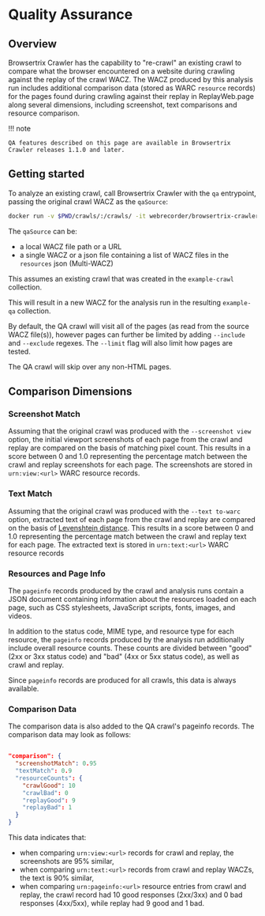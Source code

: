 # Quality Assurance

## Overview

Browsertrix Crawler has the capability to "re-crawl" an existing crawl to compare what the browser encountered on a website during crawling against the replay of the crawl WACZ. The WACZ produced by this analysis run includes additional comparison data (stored as WARC `resource` records) for the pages found during crawling against their replay in ReplayWeb.page along several dimensions, including screenshot, text comparisons and resource comparison.

!!! note

    QA features described on this page are available in Browsertrix Crawler releases 1.1.0 and later.


## Getting started

To analyze an existing crawl, call Browsertrix Crawler with the `qa` entrypoint, passing the original crawl WACZ as the `qaSource`:

```sh
docker run -v $PWD/crawls/:/crawls/ -it webrecorder/browsertrix-crawler qa --qaSource /crawls/collections/example-crawl/example-crawl.wacz --collection example-qa --generateWACZ
```

The `qaSource` can be:
- a local WACZ file path or a URL
- a single WACZ or a json file containing a list of WACZ files in the `resources` json (Multi-WACZ)

This assumes an existing crawl that was created in the `example-crawl` collection.

This will result in a new WACZ for the analysis run in the resulting `example-qa` collection.

By default, the QA crawl will visit all of the pages (as read from the source WACZ file(s)), however pages can further be limited by adding `--include` and `--exclude` regexes. The `--limit` flag will also limit how pages are tested.

The QA crawl will skip over any non-HTML pages.

## Comparison Dimensions

### Screenshot Match

Assuming that the original crawl was produced with the `--screenshot view` option, the initial viewport screenshots of each page from the crawl and replay are compared on the basis of matching pixel count. This results in a score between 0 and 1.0 representing the percentage match between the crawl and replay screenshots for each page. The screenshots are stored in `urn:view:<url>` WARC resource records.

### Text Match

Assuming that the original crawl was produced with the `--text to-warc` option, extracted text of each page from the crawl and replay are compared on the basis of [Levenshtein distance](https://en.wikipedia.org/wiki/Levenshtein_distance). This results in a score between 0 and 1.0 representing the percentage match between the crawl and replay text for each page. The extracted text is stored in `urn:text:<url>` WARC resource records

### Resources and Page Info

The `pageinfo` records produced by the crawl and analysis runs contain a JSON document containing information about the resources loaded on each page, such as CSS stylesheets, JavaScript scripts, fonts, images, and videos.

In addition to the status code, MIME type, and resource type for each resource, the `pageinfo` records produced by the analysis run additionally include overall resource counts. These counts are divided between "good" (2xx or 3xx status code) and "bad" (4xx or 5xx status code), as well as crawl and replay.

Since `pageinfo` records are produced for all crawls, this data is always available.

### Comparison Data

The comparison data is also added to the QA crawl's pageinfo records. The comparison data may look as follows:

```json

"comparison": {
  "screenshotMatch": 0.95
  "textMatch": 0.9
  "resourceCounts": {
    "crawlGood": 10
    "crawlBad": 0
    "replayGood": 9
    "replayBad": 1
  }
}
```

This data indicates that:
- when comparing `urn:view:<url>` records for crawl and replay, the screenshots are 95% similar,
- when comparing `urn:text:<url>` records from crawl and replay WACZs, the text is 90% similar,
- when comparing `urn:pageinfo:<url>` resource entries from crawl and replay, the crawl record
had 10 good responses (2xx/3xx) and 0 bad responses (4xx/5xx), while replay had 9 good and 1 bad.

